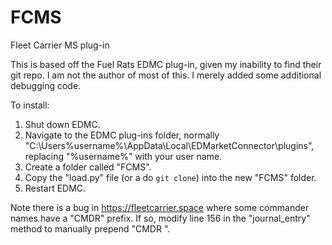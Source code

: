 # FCMS
Fleet Carrier MS plug-in

This is based off the Fuel Rats EDMC plug-in, given my inability to find their git repo. I am not the author of most of this. I merely added some additional debugging code.

To install:
 1. Shut down EDMC.
 2. Navigate to the EDMC plug-ins folder, normally "C:\Users\%username%\AppData\Local\EDMarketConnector\plugins\", replacing "%username%" with your user name.
 3. Create a folder called "FCMS".
 4. Copy the "load.py" file (or a do `git clone`) into the new "FCMS" folder.
 5. Restart EDMC.

Note there is a bug in https://fleetcarrier.space where some commander names
have a "CMDR" prefix. If so, modify line 156 in the "journal_entry" method to
manually prepend "CMDR ".
